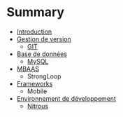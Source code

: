 # Summary

* [Introduction](README.md)
* [Gestion de version](version-control/README.md)
   * [GIT](version-control/git.md)
* [Base de données](db/README.md)
   * [MySQL](db/mysql.md)
* [MBAAS](mbaas/README.md)
   * StrongLoop
* [Frameworks](dev-frameworks/README.md)
   * Mobile
* [Environnement de développement](dev-env/README.md)
   * [Nitrous](dev-env/nitrous.md)

